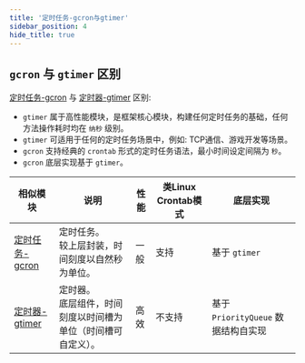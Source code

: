```yaml
---
title: '定时任务-gcron与gtimer'
sidebar_position: 4
hide_title: true
---
```


## `gcron` 与 `gtimer` 区别

[定时任务-gcron](output/goframe-v2.3-md/组件列表/系统相关/定时任务-gcron) 与 [定时器-gtimer](output/goframe-v2.3-md/组件列表/系统相关/定时器-gtimer) 区别:

- `gtimer` 属于高性能模块，是框架核心模块，构建任何定时任务的基础，任何方法操作耗时均在 `纳秒` 级别。
- `gtimer` 可适用于任何的定时任务场景中，例如: TCP通信、游戏开发等场景。
- `gcron` 支持经典的 `crontab` 形式的定时任务语法，最小时间设定间隔为 `秒`。
- `gcron` 底层实现基于 `gtimer`。

| 相似模块 | 说明 | 性能 | 类Linux Crontab模式 | 底层实现 |
| --- | --- | --- | --- | --- |
| [定时任务-gcron](output/goframe-v2.3-md/组件列表/系统相关/定时任务-gcron) | 定时任务。<br />较上层封装，时间刻度以自然秒为单位。 | 一般 | 支持 | 基于 `gtimer` |
| [定时器-gtimer](output/goframe-v2.3-md/组件列表/系统相关/定时器-gtimer) | 定时器。<br />底层组件，时间刻度以时间槽为单位（时间槽可自定义）。 | 高效 | 不支持 | 基于 `PriorityQueue` 数据结构自实现 |